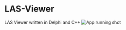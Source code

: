 # LAS-Viewer
LAS Viewer written in Delphi and C++
![App running shot](https://github.com/afcsoft/LAS-Viewer/Assets/ScreenShot1.png)
